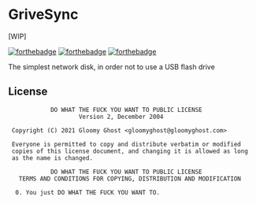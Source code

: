 # GriveSync

[WIP]

[![forthebadge](https://forthebadge.com/images/badges/compatibility-ie-6.svg)](https://forthebadge.com)
[![forthebadge](https://forthebadge.com/images/badges/ctrl-c-ctrl-v.svg)](https://forthebadge.com)
[![forthebadge](https://forthebadge.com/images/badges/fuck-it-ship-it.svg)](https://forthebadge.com)

The simplest network disk, in order not to use a USB flash drive

## License

```
            DO WHAT THE FUCK YOU WANT TO PUBLIC LICENSE
                    Version 2, December 2004

 Copyright (C) 2021 Gloomy Ghost <gloomyghost@gloomyghost.com>

 Everyone is permitted to copy and distribute verbatim or modified
 copies of this license document, and changing it is allowed as long
 as the name is changed.

            DO WHAT THE FUCK YOU WANT TO PUBLIC LICENSE
   TERMS AND CONDITIONS FOR COPYING, DISTRIBUTION AND MODIFICATION

  0. You just DO WHAT THE FUCK YOU WANT TO.
```